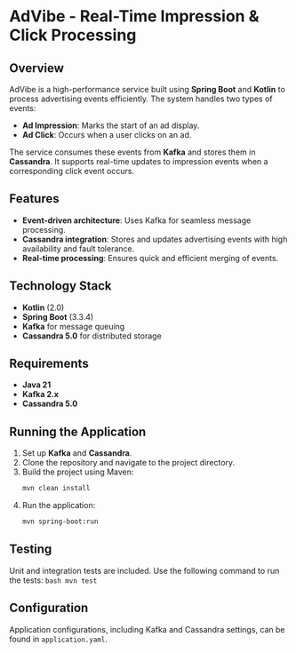 # AdVibe - Real-Time Impression & Click Processing

## Overview
AdVibe is a high-performance service built using **Spring Boot** and **Kotlin** to process advertising events efficiently. The system handles two types of events:
- **Ad Impression**: Marks the start of an ad display.
- **Ad Click**: Occurs when a user clicks on an ad.

The service consumes these events from **Kafka** and stores them in **Cassandra**. It supports real-time updates to impression events when a corresponding click event occurs.

## Features
- **Event-driven architecture**: Uses Kafka for seamless message processing.
- **Cassandra integration**: Stores and updates advertising events with high availability and fault tolerance.
- **Real-time processing**: Ensures quick and efficient merging of events.

## Technology Stack
- **Kotlin** (2.0)
- **Spring Boot** (3.3.4)
- **Kafka** for message queuing
- **Cassandra 5.0** for distributed storage

## Requirements
- **Java 21**
- **Kafka 2.x**
- **Cassandra 5.0**

## Running the Application
1. Set up **Kafka** and **Cassandra**.
2. Clone the repository and navigate to the project directory.
3. Build the project using Maven:
   ```bash
   mvn clean install
    ```
4. Run the application:
    ```bash
    mvn spring-boot:run
    ```
## Testing
Unit and integration tests are included. Use the following command to run the tests:
    ```bash
    mvn test
    ```
## Configuration

Application configurations, including Kafka and Cassandra settings, can be found in `application.yaml`.
